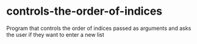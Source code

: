 # controls-the-order-of-indices
Program that controls the order of indices passed as arguments and asks the user if they want to enter a new list
